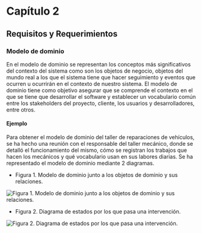 # Capítulo 2

## Requisitos y Requerimientos

### Modelo de dominio
En el modelo de dominio se representan los conceptos más significativos del contexto del sistema como son los objetos de negocio, objetos del mundo real a los que el sistema tiene que hacer seguimiento y eventos que ocurren u ocurrirán en el contexto de nuestro sistema. El modelo de dominio tiene como objetivo asegurar que se comprende el contexto en el que se tiene que desarrollar el software y establecer un vocabulario común entre los stakeholders del proyecto, cliente, los usuarios y desarrolladores, entre otros.

#### Ejemplo
Para obtener el modelo de dominio del taller de reparaciones de vehículos, se ha hecho una reunión con el responsable del taller mecánico, donde se detalló el funcionamiento del mismo, cómo se registran los trabajos que hacen los mecánicos y qué vocabulario usan en sus labores diarias. Se ha representado el modelo de dominio mediante 2 diagramas.

* Figura 1. Modelo de dominio junto a los objetos de dominio y sus relaciones.

![Figura 1. Modelo de dominio junto a los objetos de dominio y sus relaciones.](https://user-images.githubusercontent.com/22343642/226901522-95543eba-9204-4cbf-8344-11fc196ed6c0.png)

* Figura 2.  Diagrama de estados por los que pasa una intervención.

![Figura 2.  Diagrama de estados por los que pasa una intervención.](https://user-images.githubusercontent.com/22343642/226903056-48c5bc17-cba7-4fd3-88c9-a40d23616af1.png)

